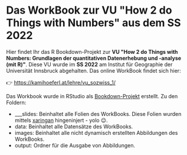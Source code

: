 # Das WorkBook zur VU "How 2 do Things with Numbers" aus dem SS 2022

Hier findet Ihr das R Bookdown-Projekt zur **VU "How 2 do Things with Numbers: Grundlagen der quantitativen Datenerhebung und -analyse (mit R)"**. Diese VU wurde im **SS 2022** am Institut für Geographie der Universität Innsbruck abgehalten. Das online WorkBook findet sich hier:

👉 https://kamihoeferl.at/lehre/vu_sozwiss_1/

Das Workbook wurde in RStudio als [Bookdown-Projekt](https://bookdown.org/) erstellt. Zu den Foldern:

* ___slides: Beinhaltet alle Folien des WorkBooks. Diese Folien wurden mittels [xaringan](https://slides.yihui.org/xaringan) hingeninjert - yolo 😉.
* data: Beinhaltet alle Datensätze des WorkBooks.
* images: Beinhaltet alle nicht dynamisch erstellten Abbildungen des WorkBooks.
* output: Ordner für die Ausgabe von Abbildungen.